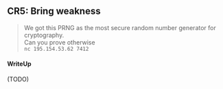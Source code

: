 ## CR5: Bring weakness

> We got this PRNG as the most secure random number generator for cryptography. <br>
> Can you prove otherwise <br>
> `nc 195.154.53.62 7412`

#### WriteUp

(TODO)
